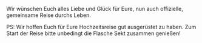 Wir wünschen Euch alles Liebe und Glück für 
Eure, nun auch offizielle, gemeinsame Reise durchs Leben.

PS: Wir hoffen Euch für Eure Hochzeitsreise gut ausgerüstet zu haben. Zum Start der Reise bitte unbedingt die Flasche Sekt zusammen genießen!